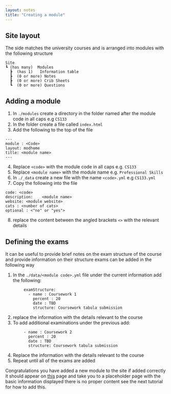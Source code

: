 ```yaml
---
layout: notes
title: "Creating a module"
---
```


## Site layout

The side matches the university courses and is arranged into modules with the following structure

```
Site
┗ (has many)  Modules
  ┣  (has 1)   Information table
  ┣  (0 or more) Notes
  ┣  (0 or more) Crib Sheets
  ┗  (0 or more) Questions
```

## Adding a module

1. In `./modules` create a directory in the folder named after the module code in all caps e.g `CS133`
2. In the folder create a file called `index.html`
3. Add the following to the top of the file

```
---
module : <Code>
layout: modhome
title: <module name>
---
```

4. Replace `<code>` with the module code in all caps e.g. `CS133`
5. Replace `<module name>` with the module name e.g. `Professional Skills`
6. In `./_data` create a new file with the name `<code>.yml` e.g `CS133.yml`
7. Copy the following into the file

```
code: <code>
description: 	<module name>
website: <module website>
cats : <number of cats>
optional : <"no" or "yes">
```

8. replace the content between the angled brackets `<>` with the relevant details

## Defining the exams

It can be useful to provide brief notes on the exam structure of the course and provide information on their structure
exams can be added in the following way

1. In the `./data/<module code>.yml` file under the current information add the following:

```
        examStructure:
          - name : Coursework 1
            percent : 20
            date : TBD
            structure: Coursework tabula submission
```

2. replace the information with the details relevant to the course
3. To add additional examinations under the previous add:

```
        - name : Coursework 2
          percent : 20
          date : TBD
          structure: Coursework tabula submission
```

4. Replace the information with the details relevant to the course
5. Repeat until all of the exams are added

Congratulations you have added a new module to the site if added correctly it should appear on [this](https://warwick.guide/modules) page and take you to
a placeholder page with the basic information displayed there is no proper content see the next tutorial for how to add this.
